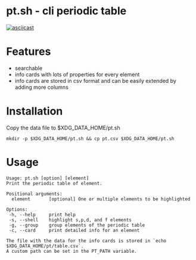 # pt.sh - cli periodic table

[![asciicast](https://asciinema.org/a/517531.svg)](https://asciinema.org/a/517531)

# Features
- searchable
- info cards with lots of properties for every element
- info cards are stored in csv format and can be easily extended by adding more columns

# Installation
Copy the data file to $XDG_DATA_HOME/pt.sh
```
mkdir -p $XDG_DATA_HOME/pt.sh && cp pt.csv $XDG_DATA_HOME/pt.sh
```

# Usage
```
Usage: pt.sh [option] [element]
Print the periodic table of element.

Positional arguments:
  element       [optional] One or multiple elements to be highlighted

Options:
 -h, --help     print help
 -s, --shell    highlight s,p,d, and f elements
 -g, --group    group elements of the periodic table
 -c, --card     print detailed info for an element

The file with the data for the info cards is stored in `echo $XDG_DATA_HOME/pt/table.csv`.
A custom path can be set in the PT_PATH variable.
```
